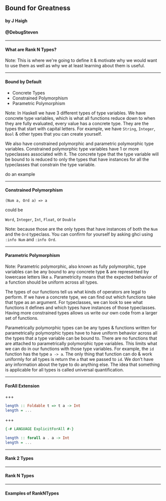 ## Bound for Greatness

#### by J Haigh
#### @DebugSteven

---

#### What are Rank N Types?
Note:
This is where we're going to define it & motivate why we would want to use them as well as why we at least learning about them is useful.

---

#### Bound by Default
- Concrete Types
- Constrained Polymorphism
- Parametric Polymorphism

Note:
In Haskell we have 3 different types of type variables. We have concrete type variables, which is what all functions reduce down to when they are fully evaluated, every value has a concrete type. They are the types that start with capital letters. For example, we have `String`, `Integer`, `Bool` & other types that you can create yourself. 

We also have constrained polymorphic and parametric polymorphic type variables. Constrained polymorphic type variables have 1 or more typeclasses associated with it. The concrete type that the type variable will be bound to is reduced to only the types that have instances for all the typeclasses that constrain the type variable.

do an example

---

#### Constrained Polymorphism

`(Num a, Ord a) => a`

could be 

`Word`, `Integer`, `Int`, `Float`, or `Double` 

Note: 
because those are the only types that have instances of both the `Num` and the `Ord` typeclass. You can confirm for yourself by asking ghci using `:info Num` and `:info Ord`.

---

#### Parametric Polymorphism

Note:
Parametric polymorphic, also known as fully polymorphic, type variables can be any bound to any concrete type & are represented by lowercase letters like `a`. Parametricity means that the expected behavior of a function should be uniform across all types.

The types of our functions tell us what kinds of operators are legal to perform. If we have a concrete type, we can find out which functions take that type as an argument. For typeclasses, we can look to see what functions it defines and which types have instances of those typeclasses. Having more constrained types allows us write our own code from a larger set of functions. 

Parametrically polymorphic types can be any types & functions written for parametrically polymorphic types have to have uniform behavior across all the types that a type variable can be bound to. There are no functions that are attached to parametrically polymorphic type variables. This limits what we can do in our functions with those type variables. For example, the `id` function has the type `a -> a`. The only thing that function can do & work uniformly for all types is return the `a` that we passed to `id`. We don’t have any information about the type to do anything else. The idea that something is applicable for all types is called universal quantification.

---

#### ForAll Extension

+++

```haskell
length :: Foldable t => t a -> Int
length = ...
```

+++

```haskell
{-# LANGUAGE ExplicitForAll #-}

length :: forall a . a -> Int
length = ...
```

---

#### Rank 2 Types

---

#### Rank N Types

---

#### Examples of RankNTypes
